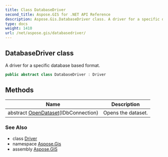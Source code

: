 ```yaml
---
title: Class DatabaseDriver
second_title: Aspose.GIS for .NET API Reference
description: Aspose.Gis.DatabaseDriver class. A driver for a specific database based format
type: docs
weight: 1410
url: /net/aspose.gis/databasedriver/
---
```

## DatabaseDriver class

A driver for a specific database based format.

```csharp
public abstract class DatabaseDriver : Driver
```

## Methods

| Name | Description |
| --- | --- |
| abstract [OpenDataset](../../aspose.gis/databasedriver/opendataset/)(IDbConnection) | Opens the dataset. |

### See Also

* class [Driver](../driver/)
* namespace [Aspose.Gis](../../aspose.gis/)
* assembly [Aspose.GIS](../../)


